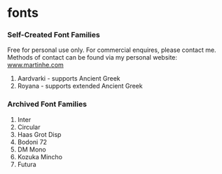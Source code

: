 # fonts

### Self-Created Font Families
Free for personal use only. For commercial enquires, please contact me. Methods of contact can be found via my personal website: www.martinhe.com

1. Aardvarki - supports Ancient Greek
2. Royana - supports extended Ancient Greek

### Archived Font Families
1. Inter
2. Circular
3. Haas Grot Disp
4. Bodoni 72
5. DM Mono
6. Kozuka Mincho
7. Futura